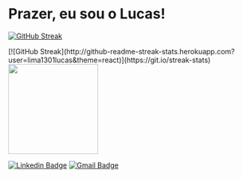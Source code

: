 <div> 
 <h1>Prazer, eu sou o Lucas!
</div>

 [![GitHub Streak](http://github-readme-streak-stats.herokuapp.com?user=lima1301lucas&theme=react)](https://git.io/streak-stats)
 
<div>
  [![GitHub Streak](http://github-readme-streak-stats.herokuapp.com?user=lima1301lucas&theme=react)](https://git.io/streak-stats)
  <img height="180em" src="https://github-readme-stats.vercel.app/api/top-langs/?username=lima1301lucas&layout=compact&langs_count=7&theme=react"/>
   
[![Linkedin Badge](https://img.shields.io/badge/-Lucas%20Lima-3733dd?style=flat-square&logo=Linkedin&logoColor=white&link=https://www.linkedin.com/in/lucas-lima-1301/)](https://www.linkedin.com/in/lucas-lima-1301/) [![Gmail Badge](https://img.shields.io/badge/-lima1301lucas@gmail.com-3733dd?style=flat-square&logo=Gmail&logoColor=white&link=mailto:lima1301lucas@gmail.com)](mailto:lima1301lucas@gmail.com)
</div>
